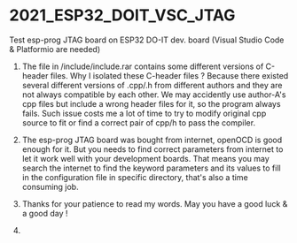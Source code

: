 # 2021_ESP32_DOIT_VSC_JTAG
Test esp-prog JTAG board on ESP32 DO-IT dev. board (Visual Studio Code & Platformio are needed)

1. The file in /include/include.rar contains some different versions of C-header files.
  Why I isolated these C-header files ?
  Because there existed several different versions of .cpp/.h from different authors and they are not always compatible by each other.
  We may accidently use author-A's cpp files but include a wrong header files for it, so the program always fails.
  Such issue costs me a lot of time to try to modify original cpp source to fit or find a correct pair of cpp/h to pass the compiler. 
  
2. The esp-prog JTAG board was bought from internet, openOCD is good enough for it.
  But you needs to find correct parameters from internet to let it work well with your development boards.
  That means you may search the internet to find the keyword parameters and its values to fill in the configuration file in specific directory,
     that's also a time consuming job.

3. Thanks for your patience to read my words.  May you have a good luck & a good day !
4. 
